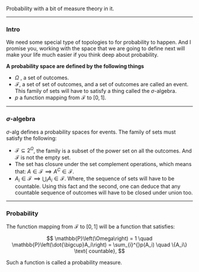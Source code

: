 Probability with a bit of measure theory in it. 


---
### **Intro**

We need some special type of topologies to for probability to happen. And I promise you, working with the space that we are going to define next will make your life much easier if you think deep about probability. 


**A probability space are defined by the following things**

* $\Omega$ , a set of outcomes. 
* $\mathcal{F}$, a set of set of outcomes, and a set of outcomes are called an event. This family of sets will have to satisfy a thing called the $\sigma$-algebra. 
* $p$ a function mapping from $\mathcal{F}$ to $[0, 1]$. 


---
### **$\sigma$-algebra**

$\sigma$-alg defines a probability spaces for events. The family of sets must satisfy the following: 

* $\mathcal{F}\subseteq 2^{\Omega}$, the family is a subset of the power set on all the outcomes. And $\mathcal{F}$ is not the empty set. 
* The set has closure under the set complement operations, which means that: $A\in \mathcal{F} \implies A^C\in \mathcal{F}$. 
* $A_i \in \mathcal{F} \implies \bigcup_i A_i \in \mathcal{F}$. Where, the sequence of sets will have to be countable. Using this fact and the second, one can deduce that any countable sequence of outcomes will have to be closed under union too. 

---
### **Probability**

The function mapping from $\mathcal{F}$ to $[0, 1]$ will be a function that satisfies: 

$$
\mathbb{P}\left(\Omega\right) = 1
\quad
\mathbb{P}\left(\dot{\bigcup}A_i\right)  = \sum_{i}^{}p(A_i) \quad \{A_i\} \text{ countable}, 
$$

Such a function is called a probability measure. 

